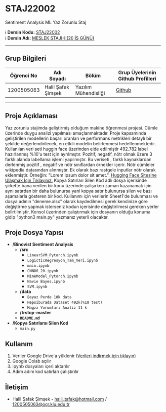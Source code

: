 # STAJ22002
Sentiment Analysis ML Yaz Zorunlu Staj

:information_source: **Dersin Kodu:** [STAJ22002](https://ebp.klu.edu.tr/Ders/dersDetay/STAJ22002/716026/tr)  
:information_source: **Dersin Adı:** [MESLEK STAJI-II(20 İŞ GÜNÜ)](https://ebp.klu.edu.tr/Ders/dersDetay/STAJ22002/716026/tr)  
  
---

## Grup Bilgileri

| Öğrenci No  | Adı Soyadı                | Bölüm          		       | Grup Üyelerinin Github Profilleri              |
|------------ |---------------------------|------------------------- |------------------------------------------------|
| 1200505063  |  Halil Şafak Şimşek  			| Yazılım Mühendisliği     | [Github](https://github.com/Kerevizodunu2000)  |

---

## Proje Açıklaması

 Yaz zorunlu stajimda geliştirmiş olduğum makine öğrenmesi projesi. Cümle üzerinde duygu analizi yapılması amaçlanmaktadır. Proje kapsamında geliştirilen modellerin başarı oranları ve performans metrikleri detaylı bir şekilde değerlendirilecek, en etkili modelin belirlenmesi hedeflenmektedir. Kullanılan veri seti huggin face üzerinden elde edilmiştir 492.782 label hazırlanmış %10'u test için ayrılmıştır. Pozitif, negatif, nötr olmak üzere 3 farklı alanda labellama işlemi yapılmıştır. Bu veriseti , farklı kaynaklardan derlenmiş pozitif , negatif ve nötr sınıflardan örnekler içerir. Nötr cümleler wikipedia datasından alınmıştır. Ek olarak bazı rastgele inputlar nötr olarak eklenmiştir. Örneğin: "Lorem ipsum dolor sit amet.". [Hugging Face Sitesine Ulaşmak İçin Tıklayınız.](https://huggingface.co/datasets/winvoker/turkish-sentiment-analysis-dataset) Kopya Satırları Silen Kod adlı dosya içerisinde şirkette bana verilen bir konu üzerinde çalışırken zaman kazanamak için aynı satırdan bir daha bulunursa yani kopya satır bulunursa silen ve bazı aşamalarla gösteren bir kod. Kullanımı için verilerin Sheet1'de bulunması ve dosya adının "deneme.xlsx" olarak kaydedilmesi gerek kendinize göre değiştirme yapmak isterseniz kodun içerisinde değiştirilmesi gereken yerler belirtilmiştir. Konsol üzerinden çalıştırmak için dosyanın olduğu konuma gidip "python3 main.py" yazmanız yeterli olacaktır. 
 
## Proje Dosya Yapısı

- **/Binovist  Sentiment Analysis**
  - **/src**
    - `LinearSVM_Pytorch.ipynb`
    - `LogicticRegresyon_Tam_Veri.ipynb`
    - `main.ipynb`
    - `CNN80_20.ipynb`
    - `MineModel_Pytorch.ipynb`
    - `Navie Bayes.ipynb`
    - `SVM.ipynb`
  - **/data**
    - `Beyaz Perde 10k data`
    - `Hepsiburada Dataset 492k(%10 test)`
    - `Magza Yorumları Analiz 11 k`
  - **/trstop-master**
  - **`README.md`**
- **/Kopya Satırlarsı Silen Kod**
  - `main.py`

    
## Kullanım

<ol style='list-style-type:number' >
  <li>Veriler Google Drive'a yüklenir (<a href='https://drive.google.com/drive/folders/1s9wX0R9lhYuWGbWR7t-2ZM8HHKQxZsKF?usp=drive_link'>Verileri indirmek için tıklayın</a>) </li>
  <li>Google Colab açılır</li>
  <li>ipynb dosyaları içeri aktarılır</li>
  <li>Adım adım kod satırları çalıştırılır</li>
</ol>



## İletişim

- Halil Şafak Şimşek         - halil_tafak@hotmail.com / 1200505063@ogr.klu.edu.tr

